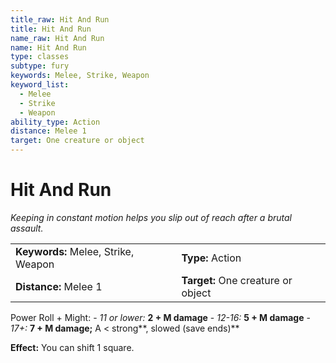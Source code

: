 ```yaml
---
title_raw: Hit And Run
title: Hit And Run
name_raw: Hit And Run
name: Hit And Run
type: classes
subtype: fury
keywords: Melee, Strike, Weapon
keyword_list:
  - Melee
  - Strike
  - Weapon
ability_type: Action
distance: Melee 1
target: One creature or object
---
```


# Hit And Run

*Keeping in constant motion helps you slip out of reach after a brutal assault.*

|                                     |                                    |
| :---------------------------------- | :--------------------------------- |
| **Keywords:** Melee, Strike, Weapon | **Type:** Action                   |
| **Distance:** Melee 1               | **Target:** One creature or object |

Power Roll + Might: - *11 or lower:* **2 + M damage** - *12-16:* **5 + M damage** - *17+:* **7 + M damage;** A \< strong\*\*, slowed (save ends)\*\*

**Effect:** You can shift 1 square.
